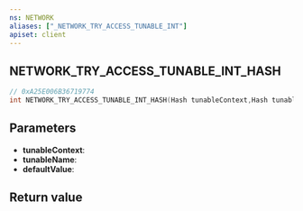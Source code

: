 ```yaml
---
ns: NETWORK
aliases: ["_NETWORK_TRY_ACCESS_TUNABLE_INT"]
apiset: client
---
```

## NETWORK_TRY_ACCESS_TUNABLE_INT_HASH

```c
// 0xA25E006B36719774
int NETWORK_TRY_ACCESS_TUNABLE_INT_HASH(Hash tunableContext,Hash tunableName,int defaultValue);
```


## Parameters
* **tunableContext**:
* **tunableName**:
* **defaultValue**:

## Return value

